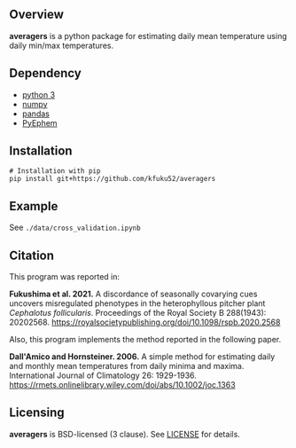 ## Overview
**averagers** is a python package for estimating daily mean temperature using daily min/max temperatures.

## Dependency
* [python 3](https://www.python.org/)
* [numpy](https://github.com/numpy/numpy)
* [pandas](https://github.com/pandas-dev/pandas)
* [PyEphem](https://github.com/brandon-rhodes/pyephem)

## Installation
```
# Installation with pip
pip install git+https://github.com/kfuku52/averagers
```

## Example
See `./data/cross_validation.ipynb`

## Citation
This program was reported in:

**Fukushima et al. 2021.** A discordance of seasonally covarying cues uncovers misregulated phenotypes in the heterophyllous pitcher plant *Cephalotus follicularis*. Proceedings of the Royal Society B 288(1943): 20202568. https://royalsocietypublishing.org/doi/10.1098/rspb.2020.2568

Also, this program implements the method reported in the following paper.

**Dall'Amico and Hornsteiner. 2006.** A simple method for estimating daily and monthly mean temperatures from daily minima and maxima. International Journal of Climatology 26: 1929-1936. https://rmets.onlinelibrary.wiley.com/doi/abs/10.1002/joc.1363

## Licensing
**averagers** is BSD-licensed (3 clause). See [LICENSE](LICENSE) for details.
